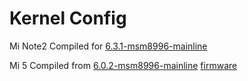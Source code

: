 # Kernel Config

Mi Note2 Compiled for [6.3.1-msm8996-mainline](https://gitlab.com/msm8996-mainline/linux/-/tags/v6.3.1-msm8996)

Mi 5 Compiled from [6.0.2-msm8996-mainline](https://gitlab.com/msm8996-mainline/linux/-/tags/v6.0.2-msm8996) [firmware](https://gitee.com/meiziyang2023/firmware-postmarketos-xiaomi-gemini)
